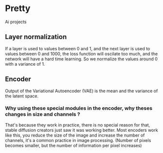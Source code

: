 # Pretty
Ai projects

## Layer normalization

If a layer is used to values between 0 and 1, and the next layer is used to values between 0 and 1000, the loss function will oscilate too much, and the network will have a hard time learning.
So we normalize the values around 0 with a variance of 1.

## Encoder

Output of the Variational Autoencoder (VAE) is the mean and the variance of the latent space.

### Why using these special modules in the encoder, why theses changes in size and channels ?

That's because they work in practice, there is no special reason for that, stable diffusion creators just saw it was working better.
Most encoders work like this, you reduce the size of the image and increase the number of channels, it's a common practice in image processing. (Number of pixels becomes smaller, but the number of information per pixel increases)
